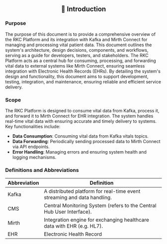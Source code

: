 <div align="center">
<h2> 🎯 Introduction </h2>
</div>

### Purpose

The purpose of this document is to provide a comprehensive overview of the RKC Platform and its integration with Kafka and Mirth Connect for managing and processing vital patient data. This document outlines the system's architecture, design decisions, components, and workflows, serving as a guide for developers, testers, and stakeholders. The RKC Platform acts as a central hub for consuming, processing, and forwarding vital data to external systems like Mirth Connect, ensuring seamless integration with Electronic Health Records (EHRs). By detailing the system's design and functionality, this document aims to support development, testing, integration, and maintenance, ensuring reliable and efficient service delivery.

### Scope
The RKC Platform is designed to consume vital data from Kafka, process it, and forward it to Mirth Connect for EHR integration. The system handles real-time vital data with ensuring accurate and timely delivery to systems. Key functionalities include:

- **Data Consumption**: Consuming vital data from Kafka  vitals topics.
- **Data Forwarding**: Periodically sending processed data to Mirth Connect via API endpoints.
- **Error Handling**: Managing errors and ensuring system health and logging mechanisms.

### Definitions and Abbreviations

| Abbreviation          | Definition                                                                |
|-----------------------|---------------------------------------------------------------------------|
| Kafka                 | A distributed platform for real-time event streaming and data handling.   |
| CMS                   | Central Monitoring System (refers to the Central Hub User Interface).     |
| Mirth                 | Integration engine for exchanging healthcare data with EHR (e.g. HL7).    |
| EHR                   | Electronic Health Record                                                  |

